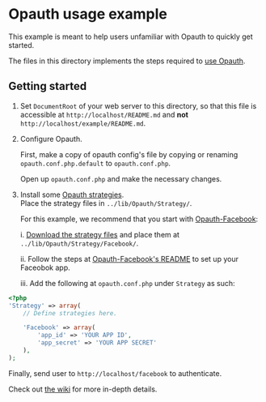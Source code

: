 Opauth usage example
===============
This example is meant to help users unfamiliar with Opauth to quickly get started.

The files in this directory implements the steps required to [use Opauth](https://github.com/uzyn/opauth/wiki#wiki-Using-Opauth).

Getting started
----------------
1. Set `DocumentRoot` of your web server to this directory, so that this file is accessible at `http://localhost/README.md` and **not** `http://localhost/example/README.md`.

2. Configure Opauth.
   
   First, make a copy of opauth config's file by copying or renaming  
   `opauth.conf.php.default` to `opauth.conf.php`.

   Open up `opauth.conf.php` and make the necessary changes.

3. Install some [Opauth strategies](https://github.com/uzyn/opauth/wiki/List-of-strategies).  
   Place the strategy files in `../lib/Opauth/Strategy/`.  

   For this example, we recommend that you start with [Opauth-Facebook](https://github.com/uzyn/opauth-facebook):

   i. [Download the strategy files](https://github.com/uzyn/opauth-facebook/zipball/master) and place them at `../lib/Opauth/Strategy/Facebook/`.

   ii. Follow the steps at [Opauth-Facebook's README](https://github.com/uzyn/opauth-facebook/blob/master/README.md) to set up your Faceobok app.

   iii. Add the following at `opauth.conf.php` under `Strategy` as such:  

```php
<?php
'Strategy' => array(  
    // Define strategies here.

    'Facebook' => array(
        'app_id' => 'YOUR APP ID',
        'app_secret' => 'YOUR APP SECRET'
    ),
);
```

Finally, send user to `http://localhost/facebook` to authenticate.

Check out [the wiki](https://github.com/uzyn/opauth/wiki) for more in-depth details.